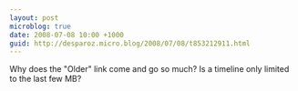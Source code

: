 ```yaml
---
layout: post
microblog: true
date: 2008-07-08 10:00 +1000
guid: http://desparoz.micro.blog/2008/07/08/t853212911.html
---
```

Why does the "Older" link come and go so much?  Is a timeline only limited to the last few MB?
